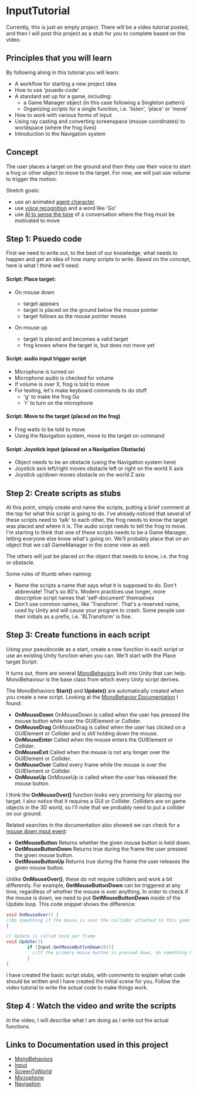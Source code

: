 # InputTutorial
Currently, this is just an empty project. There will be a video tutorial posted, and then I will post this project as a stub for you to complete based on the video.
## Principles that you will learn
By following along in this tutorial you will learn:
* A workflow for starting a new project idea
* How to use 'psuedo-code'
* A standard set up for a game, including:
   * a Game Manager object (in this case following a Singleton pattern)
   * Organizing scripts for a single function, i.e. 'listen', 'place' or 'move'
* How to work with various forms of input
* Using ray casting and converting screenspace (mouse coordinates) to worldspace (where the frog lives)
* Introduction to the Navigation system

## Concept

The user places a target on the ground and then they use their voice to start a frog or other object to move to the target. For now, we will just use volume to trigger the motion.

Stretch goals: 
* use an animated [agent character](https://unity3d.com/learn/tutorials/topics/navigation/animated-character?playlist=17105)
* use [voice recognition](https://github.com/watson-developer-cloud/unity-sdk/tree/master/Scripts/Services/SpeechToText/v1) and a word like 'Go'
* use [AI to sense the tone](https://github.com/watson-developer-cloud/unity-sdk/tree/master/Scripts/Services/ToneAnalyzer/v3) of a conversation where the frog must be motivated to move

## Step 1: Psuedo code
First we need to write out, to the best of our knowledge, what needs to happen and get an idea of how many scripts to write. Based on the concept, here is what I think we'll need:

#### Script: Place target:
* On mouse down
   * target appears
   * target is placed on the ground below the mouse pointer
   * target follows as the mouse pointer moves

* On mouse up
   * target is placed and becomes a valid target
   * frog knows where the target is, but does not move yet

#### Script: audio input trigger script
* Microphone is turned on
* Microphone audio is checked for volume
* If volume is over X, frog is told to move
* For testing, let's make keyboard commands to do stuff
    * 'g' to make the frog Go
    * 'r' to turn on the microphone

#### Script: Move to the target (placed on the frog)
* Frog waits to be told to move
* Using the Navigation system, move to the target on command

#### Script: Joystick input (placed on a Navigation Obstacle)
* Object needs to be an obstacle (using the Navigation system here)
* Joystick axis left/right moves obstacle left or right on the world X axis
* Joystick up/down moves obstacle on the world Z axis

## Step 2: Create scripts as stubs
At this point, simply create and name the scripts, putting a brief comment at the top for what this script is going to do. I've already noticed that several of these scripts need to 'talk' to each other, the frog needs to know the target was placed and where it is. The audio script needs to tell the frog to move. I'm starting to think that one of these scripts needs to be a Game Manager, letting everyone else know what's going on. We'll probably place that on an object that we call GameManager in the scene view as well. 

The others will just be placed on the object that needs to know, i.e. the frog or obstacle.

Some rules of thumb when naming:

* Name the scripts a name that says what it is supposed to do. Don't abbreviate! That's so 80's. Modern practices use longer, more descriptive script names that 'self-document' themselves
* Don't use common names, like 'Transform'. That's a reserved name, used by Unity and will cause your program to crash. Some people use their initials as a prefix, i.e. 'BLTransform' is fine.

## Step 3: Create functions in each script
Using your pseudocode as a start, create a new function in each script or use an existing Unity function when you can. We'll start with the Place target Script:

It turns out, there are several [MonoBehaviors](https://docs.unity3d.com/ScriptReference/MonoBehaviour.html) built into Unity that can help. MonoBehaviour is the base class from which every Unity script derives.

The MonoBehaviors **Start()** and **Update()** are automatically created when you create a new script. Looking at the [MonoBehavior Documentation](https://docs.unity3d.com/ScriptReference/MonoBehaviour.html) I found:

* **OnMouseDown**	OnMouseDown is called when the user has pressed the mouse button while over the GUIElement or Collider.
* **OnMouseDrag**	OnMouseDrag is called when the user has clicked on a GUIElement or Collider and is still holding down the mouse.
* **OnMouseEnter**	Called when the mouse enters the GUIElement or Collider.
* **OnMouseExit**	Called when the mouse is not any longer over the GUIElement or Collider.
* **OnMouseOver**	Called every frame while the mouse is over the GUIElement or Collider.
* **OnMouseUp**	OnMouseUp is called when the user has released the mouse button.

I think the **OnMouseOver()** function looks very promising for placing our target. I also notice that it requires a GUI or Collider. Colliders are on game objects in the 3D world, so I'll note that we probably need to put a collider on our ground.

Related searches in the documentation also showed we can check for a [mouse down input event](https://docs.unity3d.com/ScriptReference/Input.html):

* **GetMouseButton**	Returns whether the given mouse button is held down.
* **GetMouseButtonDown**	Returns true during the frame the user pressed the given mouse button.
* **GetMouseButtonUp**	Returns true during the frame the user releases the given mouse button.

Unlike **OnMouseOver()**, these do not require colliders and work a bit differently. For example, **GetMouseButtonDown** can be triggered at any time, regardless of whether the mouse is over anything. In order to check if the mouse is down, we need to put **GetMouseButtonDown** inside of the Update loop. This code snippet shows the difference:

```csharp
void OnMouseOver() {
//Do something if the mouse is over the collider attached to this game object
}
```
```csharp
// Update is called once per frame
void Update(){
        if (Input.GetMouseButtonDown(0)){
          //If the primary mouse button is pressed down, do something here
        }         
}
```

I have created the basic script stubs, with comments to explain what code should be written and I have created the initial scene for you. Follow the video tutorial to write the actual code to make things work.

## Step 4 : Watch the video and write the scripts
In the video, I will describe what I am doing as I write out the actual functions.

## Links to Documentation used in this project

* [MonoBehaviors](https://docs.unity3d.com/ScriptReference/MonoBehaviour.html)
* [Input](https://docs.unity3d.com/ScriptReference/Input.html)
* [ScreenToWorld](https://docs.unity3d.com/ScriptReference/Camera.ScreenToWorldPoint.html)
* [Microphone](https://docs.unity3d.com/ScriptReference/Microphone.html)
* [Navigation](https://docs.unity3d.com/ScriptReference/UnityEngine.AIModule.html)

